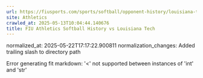 ```yaml
---
url: https://fiusports.com/sports/softball/opponent-history/louisiana-tech/22/
site: Athletics
crawled_at: 2025-05-13T10:04:44.140676
title: FIU Athletics Softball History vs Louisiana Tech
---
```

normalized_at: 2025-05-22T17:17:22.900811
normalization_changes: Added trailing slash to directory path

Error generating fit markdown: '<' not supported between instances of 'int' and 'str'